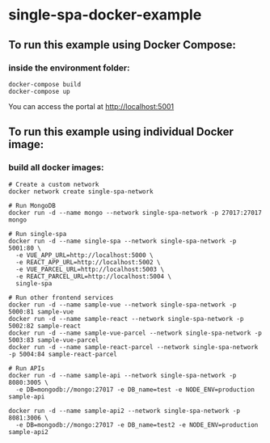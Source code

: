 # single-spa-docker-example

## To run this example using Docker Compose:
### inside the environment folder:
```
docker-compose build
docker-compose up
```
You can access the portal at [http://localhost:5001](http://localhost:5001)

## To run this example using individual Docker image:
### build all docker images:

```
# Create a custom network
docker network create single-spa-network

# Run MongoDB
docker run -d --name mongo --network single-spa-network -p 27017:27017 mongo

# Run single-spa
docker run -d --name single-spa --network single-spa-network -p 5001:80 \
  -e VUE_APP_URL=http://localhost:5000 \
  -e REACT_APP_URL=http://localhost:5002 \
  -e VUE_PARCEL_URL=http://localhost:5003 \
  -e REACT_PARCEL_URL=http://localhost:5004 \
  single-spa

# Run other frontend services
docker run -d --name sample-vue --network single-spa-network -p 5000:81 sample-vue
docker run -d --name sample-react --network single-spa-network -p 5002:82 sample-react
docker run -d --name sample-vue-parcel --network single-spa-network -p 5003:83 sample-vue-parcel
docker run -d --name sample-react-parcel --network single-spa-network -p 5004:84 sample-react-parcel

# Run APIs
docker run -d --name sample-api --network single-spa-network -p 8080:3005 \
  -e DB=mongodb://mongo:27017 -e DB_name=test -e NODE_ENV=production sample-api

docker run -d --name sample-api2 --network single-spa-network -p 8081:3006 \
  -e DB=mongodb://mongo:27017 -e DB_name=test2 -e NODE_ENV=production sample-api2
```